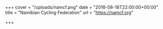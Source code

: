 +++
cover = "/uploads/namcf.png"
date = "2018-08-18T22:00:00+00:00"
title = "Namibian Cycling Federation"
url = "https://namcf.org"

+++
